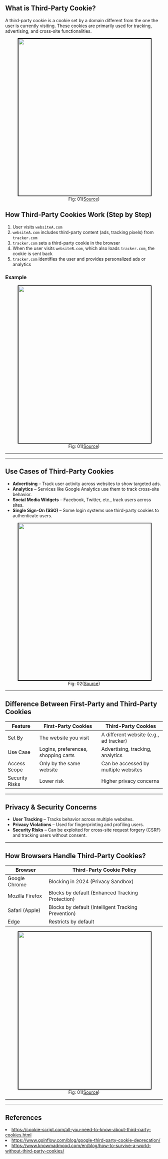 ## What is Third-Party Cookie?
A third-party cookie is a cookie set by a domain different from the one the user is currently visiting. These cookies are primarily used for tracking, advertising, and cross-site functionalities.

<figure>
	<div align="center">
	<img src="/data/EdgeCaching/assets/ThirdParty.png" height="500" width="500" style="border: 2px solid black;"></div>
	<figcaption style="text-align: center">Fig: 01(<a href="https://cookie-script.com/all-you-need-to-know-about-third-party-cookies.html">Source</a>)</figcaption>  
</figure>

## How Third-Party Cookies Work (Step by Step)
1. User visits `websiteA.com`
2. `websiteA.com` includes third-party content (ads, tracking pixels) from `tracker.com`
3. `tracker.com` sets a third-party cookie in the browser
4. When the user visits `websiteB.com`, which also loads `tracker.com`, the cookie is sent back
5. `tracker.com` identifies the user and provides personalized ads or analytics


### Example

<figure>
	<div align="center">
	<img src="/data/EdgeCaching/assets/CookieFunction.jpg" height="500" width="500" style="border: 2px solid black;"></div>
	<figcaption style="text-align: center">Fig: 01(<a href="https://www.goinflow.com/blog/google-third-party-cookie-deprecation/">Source</a>)</figcaption>  
</figure>

---

---

## Use Cases of Third-Party Cookies
- **Advertising** – Track user activity across websites to show targeted ads.
- **Analytics** – Services like Google Analytics use them to track cross-site behavior.
- **Social Media Widgets** – Facebook, Twitter, etc., track users across sites.
- **Single Sign-On (SSO)** – Some login systems use third-party cookies to authenticate users.


<figure>
	<div align="center">
	<img src="/data/EdgeCaching/assets/type_tpc.png" height="500" width="500" style="border: 2px solid black;"></div>
	<figcaption style="text-align: center">Fig: 02(<a href="https://www.knowmadmood.com/en/blog/how-to-survive-a-world-without-third-party-cookies/">Source</a>)</figcaption>  
</figure>


---

## Difference Between First-Party and Third-Party Cookies
| Feature          | First-Party Cookies     | Third-Party Cookies  |
|-----------------|----------------|----------------|
| Set By         | The website you visit  | A different website (e.g., ad tracker) |
| Use Case       | Logins, preferences, shopping carts | Advertising, tracking, analytics |
| Access Scope   | Only by the same website | Can be accessed by multiple websites |
| Security Risks | Lower risk | Higher privacy concerns |

---

## Privacy & Security Concerns
- **User Tracking** – Tracks behavior across multiple websites.
- **Privacy Violations** – Used for fingerprinting and profiling users.
- **Security Risks** – Can be exploited for cross-site request forgery (CSRF) and tracking users without consent.

---

## How Browsers Handle Third-Party Cookies?
| Browser       | Third-Party Cookie Policy |
|--------------|--------------------------|
| Google Chrome | Blocking in 2024 (Privacy Sandbox) |
| Mozilla Firefox | Blocks by default (Enhanced Tracking Protection) |
| Safari (Apple) | Blocks by default (Intelligent Tracking Prevention) |
| Edge | Restricts by default |

<figure>
	<div align="center">
	<img src="/data/EdgeCaching/assets/cookieGone.webp" height="500" width="500" style="border: 2px solid black;"></div>
	<figcaption style="text-align: center">Fig: 01(<a href="https://www.sovrn.com/blog/the-coming-end-of-third-party-cookies-what-publishers-can-do-now/">Source</a>)</figcaption>  
</figure>

---
<!-- 
## Alternatives to Third-Party Cookies (Post-Cookie Era)
- First-Party Data Collection – Websites store data directly instead of using external trackers.
- Server-Side Tracking – Store user data on the server instead of the browser.
- Google's Privacy Sandbox – Federated Learning of Cohorts (FLoC), Topics API.
- Fingerprinting & Local Storage – Store unique user data without cookies.
- Contextual Advertising – Ads based on page content instead of user tracking.

-->
---

## References
<li><a href='https://cookie-script.com/all-you-need-to-know-about-third-party-cookies.html'>https://cookie-script.com/all-you-need-to-know-about-third-party-cookies.html</a>

<li><a href='https://www.goinflow.com/blog/google-third-party-cookie-deprecation/'>https://www.goinflow.com/blog/google-third-party-cookie-deprecation/</a>

<li><a href='https://www.knowmadmood.com/en/blog/how-to-survive-a-world-without-third-party-cookies/'>https://www.knowmadmood.com/en/blog/how-to-survive-a-world-without-third-party-cookies/</a>